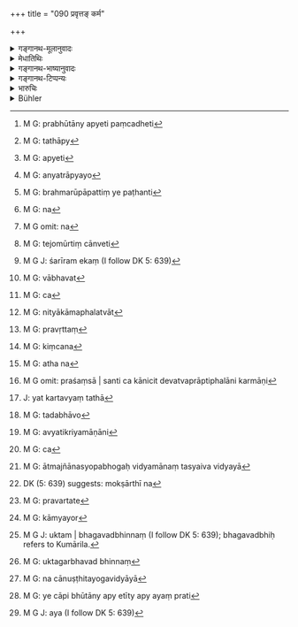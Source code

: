 +++
title = "090 प्रवृत्तङ् कर्म"

+++

<details><summary>गङ्गानथ-मूलानुवादः</summary>

He who devotes himself to the ‘active’ side, attains equality to the gods; while he who devotes himself to the ‘passive’ section, passes beyond the five material substances.—(90)
</details>

<details><summary>मेधातिथिः</summary>
<u>ननु</u> च काम्यं कर्म प्रवृत्तम् इत्य् उक्तम् । काम्यानि च कानिचित् स्वर्गफलानि कानिचिद् दृष्टफलानि[^१८७] । न च देवसाम्यताफलं[^१८८] किंचिद् दृष्टं[^१८९] कर्म । अतः किम् इदम् उच्यते **देवानाम् एति साम्यताम्** इति । यान्य् अश्रुतफलानि विश्वजिदादीनि तान्य् अपि निष्कामस्वर्गफलानि[^१९०] । अतो न विद्मः कर्मणा देवसाम्यताप्राप्तिः फलम् । न च शक्यं वक्तुं "यानि फलवन्ति श्रुतानि तानि निष्कामेणानुष्ठेयानि, तथा चानुष्ठितानि वै देवत्वफलानि संपद्यन्ते" । श्रुतहानिर् अश्रुतपरिकल्पना च तथा स्यात् । काम्यमानं च वेदे फलम्- "ग्रामकामः," "स्वर्गकामः" इति, न वस्तुस्वाभाव्येन विषभक्षणवत्[^१९१] । अथो देवत्वादिप्राप्तिर् भवति, न च काम्यम्[^१९२] इति विरुद्धम् इति । प्रतिषेधाधिकारेष्व् अकामितं[^१९३] कथम् इति चेत्, तथाभूतस्यैव तत्र फलत्वेनान्वयः । न ह्य् अनिष्टं[^१९४] काम्यं भवति । अथ नित्यानां फलम् इतः कथ्यते, नित्यताहनिः । यावज्जीवादिपदैश्[^१९५] च तत्र नित्यफलत्वम्[^१९६] अवगमितम् । अथावश्यं[^१९७] कल्प्यते, प्रत्यवायपरिहारः[^१९८] कल्प्यताम् । तद् धि कल्प्यमानं[^१९९] नित्यत्वे न विरुध्यते । 


[^१९९]:
     M G: tadvikalpakānāṃ


[^१९८]:
     M G: -parikaraḥ


[^१९७]:
     M G: athācamyaṃ


[^१९६]:
     M G J: nityaphalam (I follow DK 5: 639)


[^१९५]:
     M G J: yāvajjīvādiphalaiś (I follow DK 5: 637)


[^१९४]:
     M G: atiṣṭhamānaṃ


[^१९३]:
     M G J: akāminaṃ (I follow DK 5: 638)


[^१९२]:
     M G J: kāmya (I follow DK 5: 638)


[^१९१]:
     M G J: viṣabhakṣaṇāt (I follow DK 5: 638)


[^१९०]:
     M G: svalpasvargaphalāni; DK (5: 638) suggests deleting niṣkāma


[^१८९]:
     M G J: kiṃcid iṣṭaṃ (I follow DK 5: 638)


[^१८८]:
     M G: tad eva sāmyatā


[^१८७]:
     M G: diṣṭyā svargaphalāni

- यो ऽप्य् उत्तरः श्लोकः **भूतान्य् अत्येति पञ्च वै** इति,[^२००] तत्र[^२०१] **अत्येति**[^२०२] विमुच्यत इति न विद्मः । अन्यत्रात्ययो[^२०३] लय उच्यते । न चेह भूतेषु जीवस्य लय इष्यते, अपि तु ब्रह्मरूपापत्तिः[^२०४] । 


[^२०४]:
     M G: brahmarūpāpattiṃ ye paṭhanti


[^२०३]:
     M G: anyatrāpyayo


[^२०२]:
     M G: apyeti


[^२०१]:
     M G: tathāpy


[^२००]:
     M G: prabhūtāny apyeti paṃcadheti

- <u>अन्ये</u> ऽपि व्याचक्षते — स[^२०५] चातिक्रामति पञ्चभूतानि । न[^२०६] पाञ्चभौतिकं तस्य शरीरं भवति, अपि तु तेजोमूर्तिर् एवान्वेति[^२०७] । तद् अपि न किंचित् । शरीराग्रहणं हि मोक्षः । तच् च शरीरम् एकभौतिकं[^२०८] वा भवतु[^२०९] पाञ्चभौतिकं वा,[^२१०] को विशेषः संसरित्वे । अतो व्याख्येयो ऽयं श्लोकः । 


[^२१०]:
     M G: ca


[^२०९]:
     M G: vābhavat


[^२०८]:
     M G J: śarīram ekaṃ (I follow DK 5: 639)


[^२०७]:
     M G: tejomūrtiṃ cānveti


[^२०६]:
     M G omit: na


[^२०५]:
     M G: na

- <u>उच्यते</u> । यत् तावद् उक्तम् "कस्य कर्मणो देवसाम्यता फलम् इति, नित्यानाम् अफलत्वात्,[^२११] काम्यानां च फलान्तरयोगात्" इति, तत्र ब्रूमः- नानेन सर्वेषां वैदिकानां कर्मणाम् एतत् फलम् उच्यते । किं तर्हि, निवृत्तस्य कर्मणो यत् फलं यत्र प्रवृत्तिः[^२१२] । किं च कर्म[^२१३] विद्यते, येन[^२१४] तत्फलम् आप्यत इति प्रशंसा । सन्ति च कानिचित् देवत्वप्राप्तिफलानि कर्माणि[^२१५] । तेनैतद् उक्तं भवति । कर्मकाण्डे यत् कर्तव्यतया[^२१६] वेदितं सास्य परा गतिर् देवत्वप्राप्तिः, न तु मोक्षः । यत् तु रहस्याधिकारोक्तं कर्म तद् अनावृत्तिहेतुः । तत्र कामयमानस्य फलसंकल्पोपहतत्वात् कर्म बन्धहेतुः । कर्मणां ह्य् एष स्वभावो[^२१७] यत् स्वफलदानार्थम् अधिकारिणः कार्यकारणम् आरभन्ते । तथैव नित्यान्य् अप्य् अक्रियमाणानि[^२१८] प्रत्यवायहेतवो भवन्ति । तान्य् अपि शरीरम् आरंभन्त एव । 


[^२१८]:
     M G: avyatikriyamāṇāni


[^२१७]:
     M G: tadabhāvo


[^२१६]:
     J: yat kartavyaṃ tathā


[^२१५]:
     M G omit: praśaṃsā | santi ca kānicit devatvaprāptiphalāni karmāṇi


[^२१४]:
     M G: atha na


[^२१३]:
     M G: kiṃcana


[^२१२]:
     M G: pravṛttaṃ


[^२११]:
     M G: nityākāmaphalatvāt

- यद्य् एवम्, नित्यानि करिष्यति, काम्यानि प्रतिषिद्धानि न[^२१९] करिष्यति, तस्य शरीरारम्भककर्माभावाद् धेत्वभावेन मोक्षम् अवाप्स्यति, आत्मज्ञानस्य क्वोपभोगः[^२२०] । यथोक्तम्- 


[^२२०]:
     M G: ātmajñānasyopabhogaḥ vidyamānaṃ tasyaiva vidyayā


[^२१९]:
     M G: ca

- नित्यनैमित्तिके कुर्यात् प्रत्यवायजिहासया ।

- मोक्षहीनः[^२२१] प्रवर्तेत[^२२२] तत्र काम्यनिषिद्धयोः[^२२३] ॥ (श्लोव् ५.१५- ११०)


[^२२३]:
     M G: kāmyayor


[^२२२]:
     M G: pravartate


[^२२१]:
     DK (5: 639) suggests: mokṣārthī na

इत्य् उक्तं भगवद्भिः । न[^२२४] विद्याम् अनभ्यस्यमानस्याविदया[^२२५] क्षयो ऽस्ति । न ज्ञानानुच्छिन्नायाम् अविद्यायां[^२२६] ब्रह्मरूपापत्तिः । एतद् एवाभिप्रेत्योक्तम् "निष्कामं ज्ञानपूर्वम्" (म्ध् १२.८९) इति, तथा "कामात्मता न प्रशस्ता" (म्ध् २.२) । 


[^२२६]:
     M G: na cānuṣṭhitayogavidyāyā


[^२२५]:
     M G: uktagarbhavad bhinnaṃ


[^२२४]:
     M G J: uktam | bhagavadbhinnaṃ (I follow DK 5: 639); bhagavadbhiḥ refers to Kumārila.

- समानक्रियस्य सामार्ष्टिस् तस्य भावः **साम्यता** । देवैः समानगतिर् भवतीत्य् अर्थः । 

- यच् च **भूतान्य् अत्येति** इत्य् अप्य् अमुं प्रति[^२२७] व्यामोहः, सो ऽपि न युक्तः । विप्रलापनम् अप्य् अत्यय[^२२८] उच्यते । तुषारनिखिलप्रपञ्चो भवीत्य् अर्थः । 


[^२२८]:
     M G J: aya (I follow DK 5: 639)


[^२२७]:
     M G: ye cāpi bhūtāny apy etīty apy ayaṃ prati

- "अभ्येति" इत्य् अपि पाठे ऽशरीरत्वम् उक्तं भवति ॥ १२.९० ॥

_कथं पुनः प्रपञ्चः कर्तव्य इत्य् अत आह ।_
</details>

<details><summary>गङ्गानथ-भाष्यानुवादः</summary>

\(A\) “It has been said that the ‘active’ act is that which brings about desirable rewards; and among actions leading to desirable rewards, some securing for the agent Heaven or some such results, while some bring about only visible results. There is none that is known to bring any such desirable result as ‘*equality to the gods*.’ Why then should it be said that the man ‘*attains equality to the gods*’? Those actions also in connection with which no particular rewards are mentioned,—such for instance, as the *Viśvajit* and other sacrifices,—have been held to have their reward in the attaining of Heaven. Thus we do not know what those acts are of which the reward consists in attaining ‘equality to the gods.’—It will not be right to argue in this connection that—‘Those actions that have been laid down as bringing a particular reward, when done by men who have no desire for that reward, bring about the said
*equality to the gods*.’—as this would involve the rejecting of what is
directly asserted and thus assuming of that which is nowhere asserted. In fact what is spoken of in the Veda as the ‘reward’ of actions is something that is *desired*, such as village, Heaven and so forth, and not the *taking of poison* and such things. Under the circumstances, to say that ‘equality to gods’ is attained (as the result of acts) and yet it is not ‘desired,’ would be a contradiction in terms.—‘How is it then that under Prohibitions, such results are mentioned as *not desired*?’—It is in the very nature of the prohibited act that its results should be *undesirable*; what is *evil* cannot be *desired* \[and the result of the prohibited act can only be evil\]. If it be held that ‘equality to gods’ is the result of the compulsory acts, then that would deprive these acts of their ‘compulsory’ character;—a character that has been understood to belong to them on the basis of the declaration that they are to be performed ‘as long as one is alive.’ If it be absolutely necessary to assume some reward in the case of these acts also, we may assume it to consist in ‘escaping from sin;’ as such a reward, if assumed, would not be inconsistent with the *compulsory* character of the acts.”

\(B\) “As regards the latter part of the verse—‘*passes beyond the five material substances*’— we do not understand how ‘*atyeti*’ can mean ‘passes *beyond*’ or ‘becomes freed from.’ As a matter of fact, ‘*atyaya*’ is used in the sense of ‘*laya*,’ ‘becoming resolved into’; and certainly it is not meant that the soul ever becomes ‘resolved into’ the material substances; what is meant is that ‘it becomes one with Brahman.’ Others also have explained the passage to mean that ‘the man goes beyond (*atikrāmati*) the five material substances,’—*i.e*., ‘his body is no longer made up of the five substances, it becomes purely luminous.’ But this also is nothing; as ‘Liberation’ means *not being fettered with a body*; so that whether the body is take to be constituted of five substances, or of only one (Light), it is all the same so far as the metempsychic bondage of the Soul is concerned.”

“For these reasons some other explanation, has to be found for this verse.”

The answer to the above is as follows:—

\(A\) The question has been asked—“What action is that of which
*equality to gods* is the reward? The compulsory acts have no reward,
while those that are done for the purpose of obtaining a reward, have distinct rewards mentioned along with them.” Our answer to this is, that the reward spoken of in the text is not one that is held to follow from
*all Vedic Acts*; what is meant is that if a man does an act of the
‘passive’ kind, but with a distinct desire for its result (in the shape of *Liberation*), and somehow fails to attain it, then the reward that he obtains is *equality to the. gods*. The purport of it all is that, of all that is laid down in the Ritualistic Section of the Veda, the culminating point of the reward is *the attainment of equality to the gods*, and not *Liberation*. As for the acts prescribed in the Esoteric Section of the Veda, which leads to the result that the man never again returns to metempsychic existence,—if the Agent happens to be desirous of obtaining a reward, he becomes tainted by that hankering, and that act of his turns out, on account of that taint, to be a cause of bondage. It is in the very nature of *actions* that they prompt the Agent, to undertake them for the purpose of bringing to him a definite reward. Thus the compulsory acts also, if left undone, become sources of sin; and as such these also tend to invest the Agent with a material body (for the experiencing of the fruits of that omission).—“If one performs the compulsory acts, and does not perform those that are conducive to rewards, or those that are forbidden, there being no acts that would bring about a material body for him, the man would naturally attain Liberation;—where then would there be any use for the ‘knowledge of self’? This is what has been declared in such passages as—‘With a view to avoid sin, one should perforin the compulsory and occasional acts; it is only when one is unfit for Liberation that he undertakes such as are either forbidden or conducive to desirable results.’”—This has been explained already: Knowledge is necessary for the destruction of Ignorance; until Ignorance has been destroyed by Knowledge,—it is not possible for one to become one with Brahman. It is with a view to this that action done without desires has been spoken of as ‘done with knowledge’ (Verse 89);—and also ‘selfishness is not commended’ (2.2).—When two persons act similarly, they gain equal prosperity; this is what is meant by the ‘*equality*’ (of gods);—the meaning being that he attains the same condition as that of the gods.

\(B\) As regards the objections against the declaration that the man ‘*passes beyond the five material substances*,’ and the confusion that is made regarding its real signification,—that also is not right. Because ‘*atyaya*’ may mean *disappearance* also; so that what the text means is that the whole phenomenal world, consisting of material substances, *disappears* for the man.

If we read ‘*abhyeti*’ for ‘*atyeti*,’ it would mean that the man becomes freed form the shackles of the body.—(90)
</details>

<details><summary>गङ्गानथ-टिप्पन्यः</summary>

This verse is quoted in *Aparārka* (p. 1033).
</details>

<details><summary>भारुचिः</summary>

वायुशरीर आकाशशरीरो वा सूक्ष्मो भवति । तथा चोक्तम्- "तद् ब्रह्मपरम् अभ्येति वायुभूतः स्वसूर्तिमान्" ॥ अथ वा मोक्षम् अन्येनोपायेनेमं शास्ति पञ्चभूतात्ययशब्देन । इदानीं ध्यानस्य ज्ञानस्य वा स्तुत्य् अर्थम् इदम् आरभ्यते ।
</details>

<details><summary>Bühler</summary>

090	He who sedulously performs acts leading to future births (pravritta) becomes equal to the gods; but he who is intent on the performance of those causing the cessation (of existence, nivritta) indeed, passes beyond (the reach of) the five elements.
</details>
